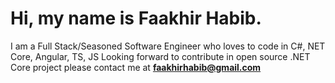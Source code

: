 # Hi, my name is Faakhir Habib. 
I am a Full Stack/Seasoned Software Engineer who loves to code in C#, NET Core, Angular, TS, JS
Looking forward to contribute in open source .NET Core project please contact me at **faakhirhabib@gmail.com**
